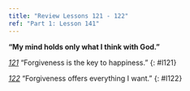 ```yaml
---
title: "Review Lessons 121 - 122"
ref: "Part 1: Lesson 141"
---
```


**“My mind holds only what I think with God.”**

[*121*](/acim/workbook/l121/?r=1) “Forgiveness is the key to happiness.”
{: #l121}

[*122*](/acim/workbook/l122/?r=1) “Forgiveness offers everything I want.”
{: #l122}

